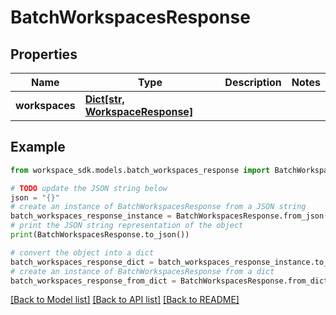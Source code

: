# BatchWorkspacesResponse


## Properties

Name | Type | Description | Notes
------------ | ------------- | ------------- | -------------
**workspaces** | [**Dict[str, WorkspaceResponse]**](WorkspaceResponse.md) |  | 

## Example

```python
from workspace_sdk.models.batch_workspaces_response import BatchWorkspacesResponse

# TODO update the JSON string below
json = "{}"
# create an instance of BatchWorkspacesResponse from a JSON string
batch_workspaces_response_instance = BatchWorkspacesResponse.from_json(json)
# print the JSON string representation of the object
print(BatchWorkspacesResponse.to_json())

# convert the object into a dict
batch_workspaces_response_dict = batch_workspaces_response_instance.to_dict()
# create an instance of BatchWorkspacesResponse from a dict
batch_workspaces_response_from_dict = BatchWorkspacesResponse.from_dict(batch_workspaces_response_dict)
```
[[Back to Model list]](../README.md#documentation-for-models) [[Back to API list]](../README.md#documentation-for-api-endpoints) [[Back to README]](../README.md)


